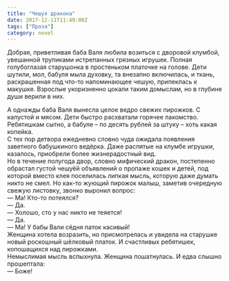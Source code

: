 ```yaml
---
title: "Чешуя дракона"
date: 2017-12-11T11:49:00Z
tags: ["Проза"]
category: novel
---
```


Добрая, приветливая баба Валя любила возиться с дворовой клумбой, увешанной трупиками истрепанных грязных игрушек. Полная голубоглазая старушонка в простеньком платочке на голове. Дети шутили, мол, бабуля мыла духовку, та внезапно включилась, и ткань, раскрашенная под что-то напоминающее чешую, припеклась к макушке. Взрослые укоризненно цокали таким домыслам, но в глубине души верили в них.



А однажды баба Валя вынесла целое ведро свежих пирожков. С капустой и мясом. Дети быстро расхватали горячее лакомство. Ребятишкам сытно, а бабуле – по десять рублей за штуку – хоть какая копейка.  
С тех пор детвора ежедневно словно чуда ожидала появления заветного бабушкиного ведёрка. Даже распятые на клумбе игрушки, казалось, приобрели более жизнерадостный вид.  
Но в течение полугода двор, словно мифический дракон, постепенно обрастал густой чешуёй объявлений о пропаже кошек и детей, под которой вместо клея поселилась липкая мысль, которую даже думать никто не смел. Но как-то жующий пирожок малыш, заметив очередную свежую листовку, звонко выронил вопрос:  
— Ма! Кто-то потеялся?  
— Да.  
— Холошо, сто у нас никто не теяется!  
— Да.  
— Ма! У бабы Вали сёдня паток касивый!  
Женщина хотела возразить, но присмотрелась и увидела на старушке новый роскошный шёлковый платок. И счастливых ребятишек, копошащихся над пирожками.  
Немыслимая мысль вспыхнула. Женщина пошатнулась. И едва слышно прошептала:  
— Боже!

